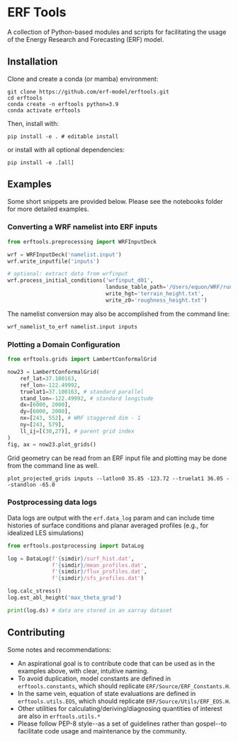 # ERF Tools
A collection of Python-based modules and scripts for facilitating the usage of
the Energy Research and Forecasting (ERF) model.

## Installation

Clone and create a conda (or mamba) environment:
```shell
git clone https://github.com/erf-model/erftools.git
cd erftools
conda create -n erftools python=3.9
conda activate erftools
```

Then, install with:
```shell
pip install -e . # editable install
```
or install with all optional dependencies:
```shell
pip install -e .[all]
```

## Examples

Some short snippets are provided below.
Please see the notebooks folder for more detailed examples.

### Converting a WRF namelist into ERF inputs
```python
from erftools.preprocessing import WRFInputDeck

wrf = WRFInputDeck('namelist.input')
wrf.write_inputfile('inputs')

# optional: extract data from wrfinput
wrf.process_initial_conditions('wrfinput_d01',
                               landuse_table_path='/Users/equon/WRF/run/LANDUSE.TBL',
                               write_hgt='terrain_height.txt',
                               write_z0='roughness_height.txt')
```

The namelist conversion may also be accomplished from the command line:
```shell
wrf_namelist_to_erf namelist.input inputs
```

### Plotting a Domain Configuration
```python
from erftools.grids import LambertConformalGrid

now23 = LambertConformalGrid(
    ref_lat=37.100163,
    ref_lon=-122.49992,
    truelat1=37.100163, # standard parallel
    stand_lon=-122.49992, # standard longitude
    dx=[6000, 2000],
    dy=[6000, 2000],
    nx=[243, 552], # WRF staggered dim - 1
    ny=[243, 579],
    ll_ij=[(30,27)], # parent grid index
)
fig, ax = now23.plot_grids()
```

Grid geometry can be read from an ERF input file and plotting may be
done from the command line as well.
```shell
plot_projected_grids inputs --latlon0 35.85 -123.72 --truelat1 36.05 --standlon -65.0
```


### Postprocessing data logs
Data logs are output with the `erf.data_log` param and can include time
histories of surface conditions and planar averaged profiles (e.g., for
idealized LES simulations)

```python
from erftools.postprocessing import DataLog

log = DataLog(f'{simdir}/surf_hist.dat',
              f'{simdir}/mean_profiles.dat',
              f'{simdir}/flux_profiles.dat',
              f'{simdir}/sfs_profiles.dat')

log.calc_stress()
log.est_abl_height('max_theta_grad')

print(log.ds) # data are stored in an xarray dataset
```

## Contributing

Some notes and recommendations:

* An aspirational goal is to contribute code that can be used as in the examples above, with clear, intuitive naming.
* To avoid duplication, model constants are defined in `erftools.constants`, which should replicate `ERF/Source/ERF_Constants.H`.
* In the same vein, equation of state evaluations are defined in `erftools.utils.EOS`, which should replicate `ERF/Source/Utils/ERF_EOS.H`.
* Other utilities for calculating/deriving/diagnosing quantities of interest are also in `erftools.utils.*`
* Please follow PEP-8 style--as a set of guidelines rather than gospel--to facilitate code usage and maintenance by the community.

